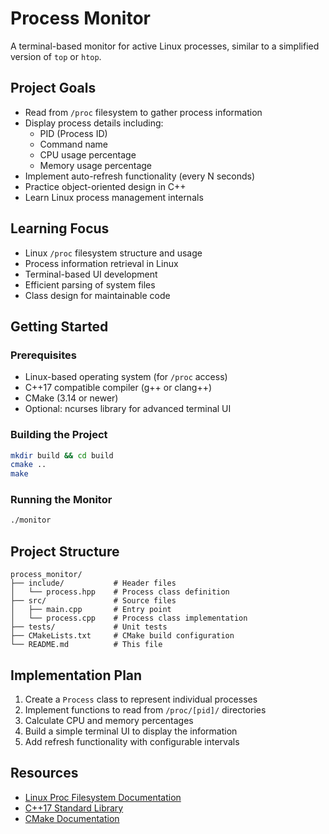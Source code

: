 # Process Monitor

A terminal-based monitor for active Linux processes, similar to a simplified version of `top` or `htop`.

## Project Goals

- Read from `/proc` filesystem to gather process information
- Display process details including:
  - PID (Process ID)
  - Command name
  - CPU usage percentage
  - Memory usage percentage
- Implement auto-refresh functionality (every N seconds)
- Practice object-oriented design in C++
- Learn Linux process management internals

## Learning Focus

- Linux `/proc` filesystem structure and usage
- Process information retrieval in Linux
- Terminal-based UI development
- Efficient parsing of system files
- Class design for maintainable code

## Getting Started

### Prerequisites

- Linux-based operating system (for `/proc` access)
- C++17 compatible compiler (g++ or clang++)
- CMake (3.14 or newer)
- Optional: ncurses library for advanced terminal UI

### Building the Project

```bash
mkdir build && cd build
cmake ..
make
```

### Running the Monitor

```bash
./monitor
```

## Project Structure

```
process_monitor/
├── include/           # Header files
│   └── process.hpp    # Process class definition
├── src/               # Source files
│   ├── main.cpp       # Entry point
│   └── process.cpp    # Process class implementation
├── tests/             # Unit tests
├── CMakeLists.txt     # CMake build configuration
└── README.md          # This file
```

## Implementation Plan

1. Create a `Process` class to represent individual processes
2. Implement functions to read from `/proc/[pid]/` directories
3. Calculate CPU and memory percentages
4. Build a simple terminal UI to display the information
5. Add refresh functionality with configurable intervals

## Resources

- [Linux Proc Filesystem Documentation](https://man7.org/linux/man-pages/man5/proc.5.html)
- [C++17 Standard Library](https://en.cppreference.com/w/cpp/17)
- [CMake Documentation](https://cmake.org/documentation/)
